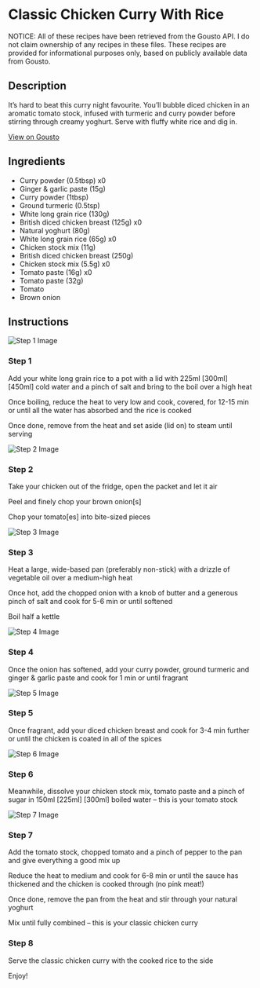 # Classic Chicken Curry With Rice

NOTICE: All of these recipes have been retrieved from the Gousto API. I do not claim ownership of any recipes in these files. These recipes are provided for informational purposes only, based on publicly available data from Gousto.

## Description

It’s hard to beat this curry night favourite. You’ll bubble diced chicken in an aromatic tomato stock, infused with turmeric and curry powder before stirring through creamy yoghurt. Serve with fluffy white rice and dig in.

[View on Gousto](https://www.gousto.co.uk/recipes/cookbook/classic-chicken-curry-rice)

## Ingredients

- Curry powder (0.5tbsp) x0
- Ginger & garlic paste (15g)
- Curry powder (1tbsp)
- Ground turmeric (0.5tsp)
- White long grain rice (130g)
- British diced chicken breast (125g) x0
- Natural yoghurt (80g)
- White long grain rice (65g) x0
- Chicken stock mix (11g)
- British diced chicken breast (250g)
- Chicken stock mix (5.5g) x0
- Tomato paste (16g) x0
- Tomato paste (32g)
- Tomato
- Brown onion

## Instructions

![Step 1 Image](https://production-media.gousto.co.uk/cms/recipe-step-image/step-1-1674228441374-x200.jpg)

### Step 1

Add your white long grain rice to a pot with a lid with 225ml <span class="text-purple">[300ml]<span class="text-danger"> </span>[450ml]</span> cold water and a pinch of salt and bring to the boil over a high heat

Once boiling, reduce the heat to very low and cook, covered, for 12-15 min or until all the water has absorbed and the rice is cooked

Once done, remove from the heat and set aside (lid on) to steam until serving

![Step 2 Image](https://production-media.gousto.co.uk/cms/recipe-step-image/step-2-1674228450748-x200.jpg)

### Step 2

Take your chicken out of the fridge, open the packet and let it air

Peel and finely chop your brown onion[s]

Chop your tomato[es] into bite-sized pieces

![Step 3 Image](https://production-media.gousto.co.uk/cms/recipe-step-image/step-3-1674228459717-x200.jpg)

### Step 3

Heat a large, wide-based pan (preferably non-stick) with a drizzle of vegetable oil over a medium-high heat

Once hot, add the chopped onion with a knob of butter and a generous pinch of salt and cook for 5-6 min or until softened

Boil half a kettle

![Step 4 Image](https://production-media.gousto.co.uk/cms/recipe-step-image/step-4-1674228471082-x200.jpg)

### Step 4

Once the onion has softened, add your curry powder, ground turmeric and ginger & garlic paste and cook for 1 min or until fragrant

![Step 5 Image](https://production-media.gousto.co.uk/cms/recipe-step-image/step-5-1674228482200-x200.jpg)

### Step 5

Once fragrant, add your diced chicken breast and cook for 3-4 min further or until the chicken is coated in all of the spices

![Step 6 Image](https://production-media.gousto.co.uk/cms/recipe-step-image/step-6-1674228490785-x200.jpg)

### Step 6

Meanwhile, dissolve your chicken stock mix, tomato paste and a pinch of sugar in 150ml <span class="text-purple">[225ml]</span><span class="text-danger"> [300ml]</span> boiled water – this is your tomato stock

![Step 7 Image](https://production-media.gousto.co.uk/cms/recipe-step-image/step-7-1674228500260-x200.jpg)

### Step 7

Add the tomato stock, chopped tomato and a pinch of pepper to the pan and give everything a good mix up

Reduce the heat to medium and cook for 6-8 min or until the sauce has thickened and the chicken is cooked through (no pink meat!)

Once done, remove the pan from the heat and stir through your natural yoghurt

Mix until fully combined – this is your classic chicken curry

### Step 8

Serve the classic chicken curry with the cooked rice to the side

Enjoy!

